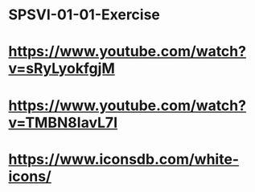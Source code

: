 # SPSVI-01-01-Exercise

# https://www.youtube.com/watch?v=sRyLyokfgjM
# https://www.youtube.com/watch?v=TMBN8IavL7I
# https://www.iconsdb.com/white-icons/